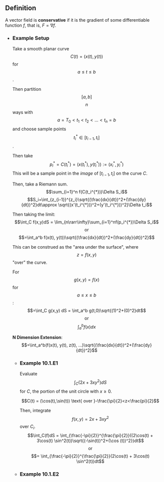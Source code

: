 ## Definition
A vector field is **conservative** if it is the gradient of some differentiable function $f$, that is, $F = \nabla f$.
- ### Example Setup
  Take a smooth planar curve $$C(t) = (x(t),y(t))$$ for $$a \leq t \leq b$$. 
  
  Then partition $$[a,b]$$ $$n$$ ways with $$a=T_0<t_1<t_2<...<t_n=b$$ and choose sample points $$t_i^{*}\in [t_{i-1},t_i]$$.
  
  Then take $$p_i^{*}=C(t_i^{*})=(x(t_i^{*}),y(t_i^{*})):=(x_i^{*},y_i^{*})$$
  This will be a sample point in the *image* of $[t_{i-1},t_i]$ on the curve $C$.
  
  Then, take a Riemann sum.
  $$\sum_{i=1}^n f(C(t_i^{*}))\Delta S_i$$
  $$S_i=\int_{z_{i-1}}^{z_i}\sqrt{(\frac{dx}{dt})^2+(\frac{dy}{dt})^2}dt\approx \sqrt{(x'(t_i^{*}))^2+(y'(t_i^{*}))^2}\Delta t_i$$
  
  Then taking the limit:
  $$\int_C f(x,y)dS = \lim_{n\rarr\infty}\sum_{i=1}^nf(p_i^{*})\Delta S_i$$
  $$\text{or}$$
  $$=\int_a^b f(x(t), y(t))\sqrt{(\frac{dx}{dt})^2+(\frac{dy}{dt})^2}$$
  
  This can be construed as the "area under the surface", where $$z=f(x,y)$$ "over" the curve.
  
  For $$g(x,y) = f(x)$$ for $$a \leq x \leq b$$:
  $$=\int_C g(x,y) dS = \int_a^b g(t,0)\sqrt{(1)^2+(0)^2}dt$$
  $$\text{or}$$
  $$\int_a^bf(x)dx$$
  
  **N Dimension Extension**:
  $$=\int_a^b(f(x(t), y(t), z(t), ...)\sqrt{(\frac{dx}{dt})^2+(\frac{dy}{dt})^2}$$
	- ### Example 10.1.E1
	  Evaluate $$\int_C(2x+3xy^2)dS$$ for $C$, the portion of the unit circle with $x \geq 0$.
	  
	  $$C(t) = (\cos(t),\sin(t)) \text{ over }-\frac{\pi}{2}<z<\frac{pi}{2}$$
	  
	  Then, integrate $$f(x,y) = 2x + 3xy^2$$ over $C_i$.
	  $$\int_C(f)dS = \int_{\frac{-\pi}{2}}^{\frac{\pi}{2}}((2\cos(t) + 3\cos(t) \sin^2(t))\sqrt{(-\sin(t))^2+(\cos (t))^2})dt$$
	  $$\text{or}$$
	  $$= \int_{\frac{-\pi}{2}}^{\frac{\pi}{2}}(2\cos(t) + 3\cos(t) \sin^2(t))dt$$
	- ### Example 10.1.E2